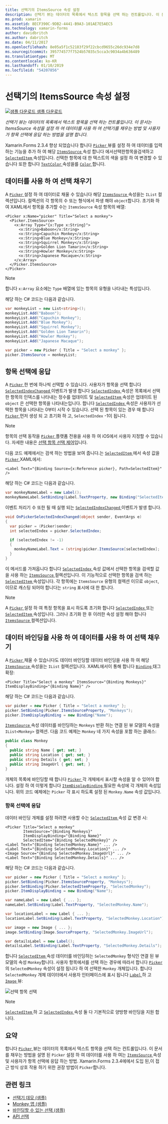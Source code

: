 ```yaml
---
title: 선택기의 ItemsSource 속성 설정
description: 선택기 뷰는 데이터의 목록에서 텍스트 항목을 선택 하는 컨트롤입니다. 이 문서는 ItemsSource 속성을 설정 하 여 데이터를 사용 하 여 선택기를 채우는 방법 및 사용자가 항목 선택에 응답 하는 방법을 설명 합니다.
ms.prod: xamarin
ms.assetid: 8ECF390C-9DB2-4441-B9A3-101AE7E5AEC5
ms.technology: xamarin-forms
author: davidbritch
ms.author: dabritch
ms.date: 04/11/2017
ms.openlocfilehash: 8e05a5f1c52183f29f22cbcd9655c26dc934e7d8
ms.sourcegitcommit: 395774577f7524b57035c5cca3c9034a4b636489
ms.translationtype: MT
ms.contentlocale: ko-KR
ms.lasthandoff: 01/10/2019
ms.locfileid: "54207856"
---
```

# <a name="setting-a-pickers-itemssource-property"></a>선택기의 ItemsSource 속성 설정

[![샘플 다운로드](~/media/shared/download.png) 샘플 다운로드](https://developer.xamarin.com/samples/xamarin-forms/UserInterface/MonkeyAppPicker/)

_선택기 뷰는 데이터의 목록에서 텍스트 항목을 선택 하는 컨트롤입니다. 이 문서는 ItemsSource 속성을 설정 하 여 데이터를 사용 하 여 선택기를 채우는 방법 및 사용자가 항목 선택에 응답 하는 방법을 설명 합니다._

Xamarin.Forms 2.3.4 향상 되었습니다 합니다 [ `Picker` ](xref:Xamarin.Forms.Picker) 뷰를 설정 하 여 데이터를 입력 하는 기능을 추가 하 여 해당 [ `ItemsSource` ](xref:Xamarin.Forms.Picker.ItemsSource) 속성 합니다 에서선택한항목을검색하고[ `SelectedItem` ](xref:Xamarin.Forms.Picker.SelectedItem) 속성입니다. 선택한 항목에 대 한 텍스트의 색을 설정 하 여 변경할 수 있습니다 또한 합니다 [ `TextColor` ](xref:Xamarin.Forms.Picker.TextColor) 속성을를 [ `Color` ](xref:Xamarin.Forms.Color)합니다.

## <a name="populating-a-picker-with-data"></a>데이터를 사용 하 여 선택 채우기

A [ `Picker` ](xref:Xamarin.Forms.Picker) 설정 하 여 데이터로 채울 수 있습니다 해당 [ `ItemsSource` ](xref:Xamarin.Forms.Picker.ItemsSource) 속성을는 `IList` 컬렉션입니다. 컬렉션의 각 항목의 수 또는 형식에서 파생 해야 `object`합니다. 초기화 하 여 XAML에서 항목을 추가할 수는 `ItemsSource` 속성 항목의 배열:

```xaml
<Picker x:Name="picker" Title="Select a monkey">
  <Picker.ItemsSource>
    <x:Array Type="{x:Type x:String}">
      <x:String>Baboon</x:String>
      <x:String>Capuchin Monkey</x:String>
      <x:String>Blue Monkey</x:String>
      <x:String>Squirrel Monkey</x:String>
      <x:String>Golden Lion Tamarin</x:String>
      <x:String>Howler Monkey</x:String>
      <x:String>Japanese Macaque</x:String>
    </x:Array>
  </Picker.ItemsSource>
</Picker>
```

> [!NOTE]
> 합니다 `x:Array` 요소에는 `Type` 배열에 있는 항목의 유형을 나타내는 특성입니다.

해당 하는 C# 코드는 다음과 같습니다.

```csharp
var monkeyList = new List<string>();
monkeyList.Add("Baboon");
monkeyList.Add("Capuchin Monkey");
monkeyList.Add("Blue Monkey");
monkeyList.Add("Squirrel Monkey");
monkeyList.Add("Golden Lion Tamarin");
monkeyList.Add("Howler Monkey");
monkeyList.Add("Japanese Macaque");

var picker = new Picker { Title = "Select a monkey" };
picker.ItemsSource = monkeyList;
```

## <a name="responding-to-item-selection"></a>항목 선택에 응답

A [ `Picker` ](xref:Xamarin.Forms.Picker) 한 번에 하나씩 선택할 수 있습니다. 사용자가 항목을 선택 합니다 [ `SelectedIndexChanged` ](xref:Xamarin.Forms.Picker.SelectedIndexChanged) 이벤트가 발생 합니다 [ `SelectedIndex` ](xref:Xamarin.Forms.Picker.SelectedIndex) 속성은 목록에서 선택한 항목의 인덱스를 나타내는 정수를 업데이트 및 [ `SelectedItem` ](xref:Xamarin.Forms.Picker.SelectedItem) 속성은 업데이트 된 `object` 은 선택한 항목을 나타내는입니다. 합니다 [ `SelectedIndex` ](xref:Xamarin.Forms.Picker.SelectedIndex) 속성은 사용자가 선택한 항목을 나타내는 0부터 시작 수 있습니다. 선택 된 항목이 있는 경우 때 합니다 [ `Picker` ](xref:Xamarin.Forms.Picker) 먼저 생성 되 고 초기화 하 고, `SelectedIndex` -1이 됩니다.

> [!NOTE]
> 항목의 선택 동작을 [ `Picker` ](xref:Xamarin.Forms.Picker) 플랫폼 전용을 사용 하 여 iOS에서 사용자 지정할 수 있습니다. 자세한 내용은 [선택 항목 선택 제어](~/xamarin-forms/platform/ios/picker-selection.md)입니다.

다음 코드 예제에서는 검색 하는 방법을 보여 줍니다.는 [ `SelectedItem` ](xref:Xamarin.Forms.Picker.SelectedItem) 에서 속성 값을 [ `Picker` ](xref:Xamarin.Forms.Picker) XAML에서:

```xaml
<Label Text="{Binding Source={x:Reference picker}, Path=SelectedItem}" />
```

해당 하는 C# 코드는 다음과 같습니다.

```csharp
var monkeyNameLabel = new Label();
monkeyNameLabel.SetBinding(Label.TextProperty, new Binding("SelectedItem", source: picker));
```

이벤트 처리기 수 또한 될 때 실행 되는 [ `SelectedIndexChanged` ](xref:Xamarin.Forms.Picker.SelectedIndexChanged) 이벤트가 발생 합니다.

```csharp
void OnPickerSelectedIndexChanged(object sender, EventArgs e)
{
  var picker = (Picker)sender;
  int selectedIndex = picker.SelectedIndex;

  if (selectedIndex != -1)
  {
    monkeyNameLabel.Text = (string)picker.ItemsSource[selectedIndex];
  }
}
```

이 메서드를 가져옵니다 합니다 [ `SelectedIndex` ](xref:Xamarin.Forms.Picker.SelectedIndex) 속성 값에서 선택한 항목을 검색할 값을 사용 하는 [ `ItemsSource` ](xref:Xamarin.Forms.Picker.ItemsSource) 컬렉션입니다. 이 기능적으로 선택한 항목을 검색 하는 [ `SelectedItem` ](xref:Xamarin.Forms.Picker.SelectedItem) 속성입니다. 각 항목에는 `ItemsSource` 유형의 컬렉션 이므로 `object`, 이므로 캐스팅 되어야 합니다는 `string` 표시에 대 한 합니다.

> [!NOTE]
> A [ `Picker` ](xref:Xamarin.Forms.Picker) 설정 하 여 특정 항목을 표시 하도록 초기화 합니다 [ `SelectedIndex` ](xref:Xamarin.Forms.Picker.SelectedIndex) 또는 [ `SelectedItem` ](xref:Xamarin.Forms.Picker.SelectedItem) 속성입니다. 그러나 초기화 한 후 이러한 속성 설정 해야 합니다 [ `ItemsSource` ](xref:Xamarin.Forms.Picker.ItemsSource) 컬렉션입니다.

## <a name="populating-a-picker-with-data-using-data-binding"></a>데이터 바인딩을 사용 하 여 데이터를 사용 하 여 선택 채우기

A [ `Picker` ](xref:Xamarin.Forms.Picker) 채울 수 있습니다도 데이터 바인딩할 데이터 바인딩을 사용 하 여 해당 [ `ItemsSource` ](xref:Xamarin.Forms.Picker.ItemsSource) 속성을는 `IList` 컬렉션입니다. XAML에서이 통해 합니다 [ `Binding` ](xref:Xamarin.Forms.Xaml.BindingExtension) 태그 확장:

```xaml
<Picker Title="Select a monkey" ItemsSource="{Binding Monkeys}" ItemDisplayBinding="{Binding Name}" />
```

해당 하는 C# 코드는 다음과 같습니다.

```csharp
var picker = new Picker { Title = "Select a monkey" };
picker.SetBinding(Picker.ItemsSourceProperty, "Monkeys");
picker.ItemDisplayBinding = new Binding("Name");
```

[ `ItemsSource` ](xref:Xamarin.Forms.Picker.ItemsSource) 속성 데이터를 바인딩하는 `Monkeys` 반환 하는 연결 된 뷰 모델의 속성을 `IList<Monkey>` 컬렉션. 다음 코드 예제는 `Monkey` 네 가지 속성을 포함 하는 클래스:

```csharp
public class Monkey
{
  public string Name { get; set; }
  public string Location { get; set; }
  public string Details { get; set; }
  public string ImageUrl { get; set; }
}
```

개체의 목록에 바인딩할 때 합니다 [ `Picker` ](xref:Xamarin.Forms.Picker) 각 개체에서 표시할 속성을 알 수 있어야 합니다. 설정 하 여 이렇게 합니다 [ `ItemDisplayBinding` ](xref:Xamarin.Forms.Picker.ItemDisplayBinding) 필요한 속성에 각 개체의 속성입니다. 위의 코드 예제에는 `Picker` 각 표시 하도록 설정 된 `Monkey.Name` 속성 값입니다.

### <a name="responding-to-item-selection"></a>항목 선택에 응답

데이터 바인딩 개체를 설정 하려면 사용할 수는 [ `SelectedItem` ](xref:Xamarin.Forms.Picker.SelectedItem) 속성 값 변경 시:

```xaml
<Picker Title="Select a monkey"
        ItemsSource="{Binding Monkeys}"
        ItemDisplayBinding="{Binding Name}"
        SelectedItem="{Binding SelectedMonkey}" />
<Label Text="{Binding SelectedMonkey.Name}" ... />
<Label Text="{Binding SelectedMonkey.Location}" ... />
<Image Source="{Binding SelectedMonkey.ImageUrl}" ... />
<Label Text="{Binding SelectedMonkey.Details}" ... />
```

해당 하는 C# 코드는 다음과 같습니다.

```csharp
var picker = new Picker { Title = "Select a monkey" };
picker.SetBinding(Picker.ItemsSourceProperty, "Monkeys");
picker.SetBinding(Picker.SelectedItemProperty, "SelectedMonkey");
picker.ItemDisplayBinding = new Binding("Name");

var nameLabel = new Label { ... };
nameLabel.SetBinding(Label.TextProperty, "SelectedMonkey.Name");

var locationLabel = new Label { ... };
locationLabel.SetBinding(Label.TextProperty, "SelectedMonkey.Location");

var image = new Image { ... };
image.SetBinding(Image.SourceProperty, "SelectedMonkey.ImageUrl");

var detailsLabel = new Label();
detailsLabel.SetBinding(Label.TextProperty, "SelectedMonkey.Details");
```

합니다 [ `SelectedItem` ](xref:Xamarin.Forms.Picker.SelectedItem) 속성 데이터를 바인딩하는 `SelectedMonkey` 형식인 연결 된 뷰 모델의 속성 `Monkey`합니다. 사용자 항목에서를 선택 하는 경우에 따라서 합니다 [ `Picker` ](xref:Xamarin.Forms.Picker)의 `SelectedMonkey` 속성이 설정 됩니다 하 여 선택한 `Monkey` 개체입니다. 합니다 `SelectedMonkey` 개체 데이터에서 사용자 인터페이스에 표시 됩니다 [ `Label` ](xref:Xamarin.Forms.Label) 하 고 [ `Image` ](xref:Xamarin.Forms.Image) 뷰:

![](populating-itemssource-images/monkeys.png "선택 항목 선택")

> [!NOTE]
> [ `SelectedItem` ](xref:Xamarin.Forms.Picker.SelectedItem) 하 고 [ `SelectedIndex` ](xref:Xamarin.Forms.Picker.SelectedIndex) 속성 둘 다 기본적으로 양방향 바인딩을 지원 합니다.

## <a name="summary"></a>요약

합니다 [ `Picker` ](xref:Xamarin.Forms.Picker) 뷰는 데이터의 목록에서 텍스트 항목을 선택 하는 컨트롤입니다. 이 문서를 채우는 방법을 설명 된 `Picker` 설정 하 여 데이터를 사용 하 여는 [ `ItemsSource` ](xref:Xamarin.Forms.Picker.ItemsSource) 속성 및 사용자가 항목 선택에 응답 하는 방법. Xamarin.Forms 2.3.4에에서 도입 된,이 접근 방식 상호 작용 하기 위한 권장 방법이 `Picker`합니다.

## <a name="related-links"></a>관련 링크

- [선택기 데모 (샘플)](https://developer.xamarin.com/samples/xamarin-forms/UserInterface/PickerDemo/)
- [Monkey 앱 (샘플)](https://developer.xamarin.com/samples/xamarin-forms/UserInterface/MonkeyAppPicker/)
- [바인딩할 수 있는 선택 (샘플)](https://developer.xamarin.com/samples/xamarin-forms/UserInterface/BindablePicker/)
- [API 선택](xref:Xamarin.Forms.Picker)
